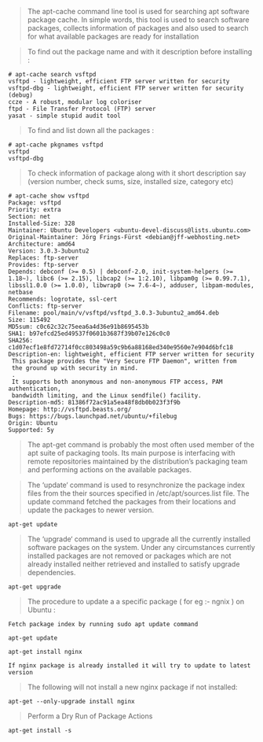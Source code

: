 > The apt-cache command line tool is used for searching apt software package cache. In simple words, this tool is used to search software packages, collects information of packages and also used to search for what available packages are ready for installation

> To find out the package name and with it description before installing :
```
# apt-cache search vsftpd
vsftpd - lightweight, efficient FTP server written for security
vsftpd-dbg - lightweight, efficient FTP server written for security (debug)
ccze - A robust, modular log coloriser
ftpd - File Transfer Protocol (FTP) server
yasat - simple stupid audit tool
```

>  To find and list down all the packages :
```
# apt-cache pkgnames vsftpd
vsftpd
vsftpd-dbg
```

> To check information of package along with it short description say (version number, check sums, size, installed size, category etc)

```
# apt-cache show vsftpd
Package: vsftpd
Priority: extra
Section: net
Installed-Size: 328
Maintainer: Ubuntu Developers <ubuntu-devel-discuss@lists.ubuntu.com>
Original-Maintainer: Jörg Frings-Fürst <debian@jff-webhosting.net>
Architecture: amd64
Version: 3.0.3-3ubuntu2
Replaces: ftp-server
Provides: ftp-server
Depends: debconf (>= 0.5) | debconf-2.0, init-system-helpers (>= 1.18~), libc6 (>= 2.15), libcap2 (>= 1:2.10), libpam0g (>= 0.99.7.1), libssl1.0.0 (>= 1.0.0), libwrap0 (>= 7.6-4~), adduser, libpam-modules, netbase
Recommends: logrotate, ssl-cert
Conflicts: ftp-server
Filename: pool/main/v/vsftpd/vsftpd_3.0.3-3ubuntu2_amd64.deb
Size: 115492
MD5sum: c0c62c32c75eea6a4d36e91b8695453b
SHA1: b97efcd25ed49537f0601b3687f39b07e126c0c0
SHA256: c1d07ecf1e8fd72714f0cc803498a59c9b6a88168ed340e9560e7e904d6bfc18
Description-en: lightweight, efficient FTP server written for security
 This package provides the "Very Secure FTP Daemon", written from
 the ground up with security in mind.
 .
 It supports both anonymous and non-anonymous FTP access, PAM authentication,
 bandwidth limiting, and the Linux sendfile() facility.
Description-md5: 81386f72ac91a5ea48f8db0b023f3f9b
Homepage: http://vsftpd.beasts.org/
Bugs: https://bugs.launchpad.net/ubuntu/+filebug
Origin: Ubuntu
Supported: 5y
```

> The apt-get command is probably the most often used member of the apt suite of packaging tools. Its main purpose is interfacing with remote repositories maintained by the distribution’s packaging team and performing actions on the available packages.

> The ‘update‘ command is used to resynchronize the package index files from the their sources specified in /etc/apt/sources.list file. The update command fetched the packages from their locations and update the packages to newer version.

```
apt-get update
```

> The ‘upgrade‘ command is used to upgrade all the currently installed software packages on the system. Under any circumstances currently installed packages are not removed or packages which are not already installed neither retrieved and installed to satisfy upgrade dependencies.

```
apt-get upgrade
```

> The procedure to update a a specific package ( for eg :- ngnix ) on Ubuntu :

```
Fetch package index by running sudo apt update command

apt-get update

apt-get install nginx

If nginx package is already installed it will try to update to latest version
```

>  The following will not install a new nginx package if not installed:

```
apt-get --only-upgrade install nginx
```

> Perform a Dry Run of Package Actions

```
apt-get install -s
```
